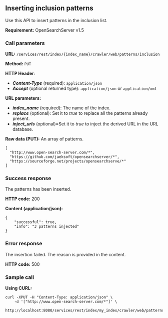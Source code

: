 ## Inserting inclusion patterns

Use this API to insert patterns in the inclusion list.

**Requirement:** OpenSearchServer v1.5

### Call parameters

**URL:** ```/services/rest/index/{index_name}/crawler/web/patterns/inclusion```

**Method:** ```PUT```

**HTTP Header**:
- _**Content-Type**_ (required): ```application/json```
- _**Accept**_ (optional returned type): ```application/json``` or ```application/xml```

**URL parameters:**
- _**index_name**_ (required): The name of the index.
- _**replace**_ (optional): Set it to _true_ to replace all the patterns already present.
- _**inject_urls**_ (optional)=Set it to _true_ to inject the derived URL in the URL database.

**Raw data (PUT):**
An array of patterns.

    [
      "http://www.open-search-server.com/*",
      "https://github.com/jaeksoft/opensearchserver/*",
      "https://sourceforge.net/projects/opensearchserve/*"
    ]
    

### Success response
The patterns has been inserted.

**HTTP code:**
200

**Content (application/json):**

    {
        "successful": true,
        "info": "3 patterns injected"
    }
    

### Error response

The insertion failed. The reason is provided in the content.

**HTTP code:**
500

### Sample call

**Using CURL:**

    curl -XPUT -H "Content-Type: application/json" \
        -d '["http://www.open-search-server.com/*"]' \
        http://localhost:8080/services/rest/index/my_index/crawler/web/patterns/inclusion
    